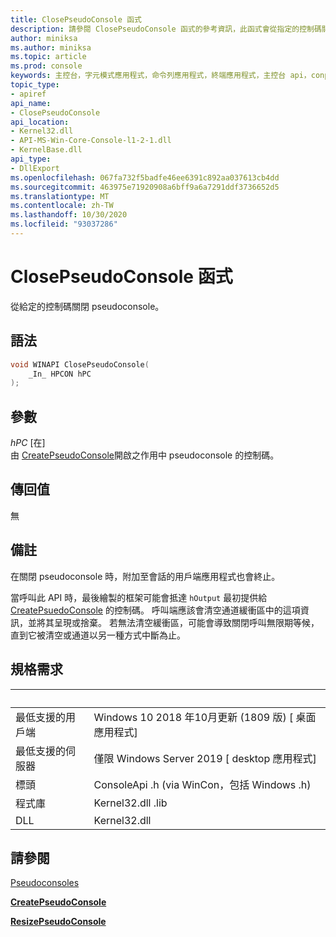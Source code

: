 ```yaml
---
title: ClosePseudoConsole 函式
description: 請參閱 ClosePseudoConsole 函式的參考資訊，此函式會從指定的控制碼關閉 pseudoconsole。
author: miniksa
ms.author: miniksa
ms.topic: article
ms.prod: console
keywords: 主控台，字元模式應用程式，命令列應用程式，終端應用程式，主控台 api，conpty，pseudoconsole
topic_type:
- apiref
api_name:
- ClosePseudoConsole
api_location:
- Kernel32.dll
- API-MS-Win-Core-Console-l1-2-1.dll
- KernelBase.dll
api_type:
- DllExport
ms.openlocfilehash: 067fa732f5badfe46ee6391c892aa037613cb4dd
ms.sourcegitcommit: 463975e71920908a6bff9a6a7291ddf3736652d5
ms.translationtype: MT
ms.contentlocale: zh-TW
ms.lasthandoff: 10/30/2020
ms.locfileid: "93037286"
---
```

# <a name="closepseudoconsole-function"></a>ClosePseudoConsole 函式

從給定的控制碼關閉 pseudoconsole。

## <a name="syntax"></a>語法

```C
void WINAPI ClosePseudoConsole(
    _In_ HPCON hPC
);
```

## <a name="parameters"></a>參數

*hPC* \[在\]  
由 [CreatePseudoConsole](createpseudoconsole.md)開啟之作用中 pseudoconsole 的控制碼。

## <a name="return-value"></a>傳回值

無

## <a name="remarks"></a>備註

在關閉 pseudoconsole 時，附加至會話的用戶端應用程式也會終止。

當呼叫此 API 時，最後繪製的框架可能會抵達 `hOutput` 最初提供給 [CreatePsuedoConsole](createpseudoconsole.md) 的控制碼。 呼叫端應該會清空通道緩衝區中的這項資訊，並將其呈現或捨棄。 若無法清空緩衝區，可能會導致關閉呼叫無限期等候，直到它被清空或通道以另一種方式中斷為止。

## <a name="requirements"></a>規格需求

| &nbsp; | &nbsp; |
|-|-|
| 最低支援的用戶端 | Windows 10 2018 年10月更新 (1809 版) \[ 桌面應用程式\] |
| 最低支援的伺服器 | 僅限 Windows Server 2019 \[ desktop 應用程式\] |
| 標頭 | ConsoleApi .h (via WinCon，包括 Windows .h)  |
| 程式庫 | Kernel32.dll .lib |
| DLL | Kernel32.dll |

## <a name="see-also"></a>請參閱

[Pseudoconsoles](pseudoconsoles.md)

[**CreatePseudoConsole**](createpseudoconsole.md)

[**ResizePseudoConsole**](resizepseudoconsole.md)
